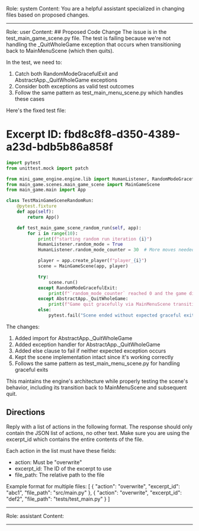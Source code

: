 Role: system
Content: You are a helpful assistant specialized in changing files based on proposed changes.
__________________
Role: user
Content: ## Proposed Code Change
The issue is in the test_main_game_scene.py file. The test is failing because we're not handling the _QuitWholeGame exception that occurs when transitioning back to MainMenuScene (which then quits). 

In the test, we need to:
1. Catch both RandomModeGracefulExit and AbstractApp._QuitWholeGame exceptions
2. Consider both exceptions as valid test outcomes
3. Follow the same pattern as test_main_menu_scene.py which handles these cases

Here's the fixed test file:

# Excerpt ID: fbd8c8f8-d350-4389-a23d-bdb5b86a858f
```python main_game/tests/test_main_game_scene.py
import pytest
from unittest.mock import patch

from mini_game_engine.engine.lib import HumanListener, RandomModeGracefulExit, AbstractApp
from main_game.scenes.main_game_scene import MainGameScene
from main_game.main import App

class TestMainGameSceneRandomRun:
    @pytest.fixture
    def app(self):
        return App()

    def test_main_game_scene_random_run(self, app):
        for i in range(10):
            print(f"starting random run iteration {i}")
            HumanListener.random_mode = True
            HumanListener.random_mode_counter = 30  # More moves needed for complex battle scene

            player = app.create_player(f"player_{i}")
            scene = MainGameScene(app, player)

            try:
                scene.run()
            except RandomModeGracefulExit:
                print(f"`random_mode_counter` reached 0 and the game did not crash. Ending run {i} gracefully")
            except AbstractApp._QuitWholeGame:
                print(f"Game quit gracefully via MainMenuScene transition. Ending run {i}")
            else:
                pytest.fail("Scene ended without expected graceful exit")
```

The changes:
1. Added import for AbstractApp._QuitWholeGame
2. Added exception handler for AbstractApp._QuitWholeGame
3. Added else clause to fail if neither expected exception occurs
4. Kept the scene implementation intact since it's working correctly
5. Follows the same pattern as test_main_menu_scene.py for handling graceful exits

This maintains the engine's architecture while properly testing the scene's behavior, including its transition back to MainMenuScene and subsequent quit.

## Directions
Reply with a list of actions in the following format. The response should only contain the JSON list of actions, no other text.
Make sure you are using the excerpt_id which contains the entire contents of the file.

Each action in the list must have these fields:
- action: Must be "overwrite"
- excerpt_id: The ID of the excerpt to use
- file_path: The relative path to the file

Example format for multiple files:
[
    {
        "action": "overwrite",
        "excerpt_id": "abc1",
        "file_path": "src/main.py"
    },
    {
        "action": "overwrite",
        "excerpt_id": "def2",
        "file_path": "tests/test_main.py"
    }
]
__________________
Role: assistant
Content: 
__________________
